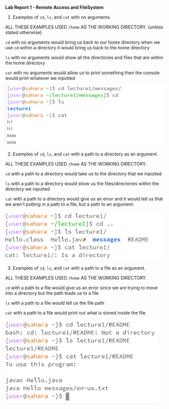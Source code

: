 **Lab Report 1 - Remote Access and FileSystem**

 1. Examples of `cd`, `ls`, and `cat` with no arguments.

ALL THESE EXAMPLES USED `/home` AS THE WORKING DIRECTORY.
(unless stated otherwise)
   
`cd` with no arguments would bring us back to our home directory
when we use `cd` within a directory it would bring us back to the home directory
   
`ls` with no arguments would show all the directories and files that are within the home directory

`cat` with no arguments would allow us to print something then the console would print whatever we inputted

![Image](Question_1.png)

 2. Examples of `cd`, `ls`, and `cat` with a path to a directory as an argument.

ALL THESE EXAMPLES USED `/home` AS THE WORKING DIRECTORY.

`cd` with a path to a directory would take us to the directory that we inputted

`ls` with a path to a directory would show us the files/directories within the directory we inputted

`cat` with a path to a directory would give us an error and it would tell us that we aren't putting in a path to a file, but a path to an argument.

![Image](Q2.png)

 3. Examples of `cd`, `ls`, and `cat` with a path to a file as an argument.

ALL THESE EXAMPLES USED `/home` AS THE WORKING DIRECTORY.

`cd` with a path to a file would give us an error since we are trying to move into a directory but the path leads us to a file

`ls` with a path to a file would tell us the file path

`cat` with a path to a file would print out what is stored inside the file.

![Image](Q3.png)



